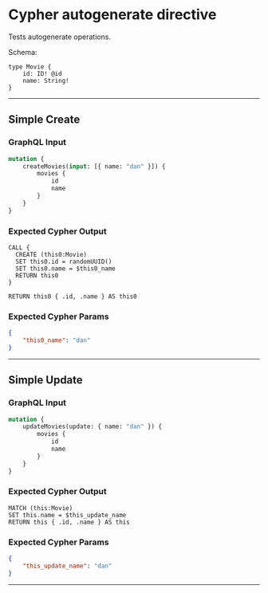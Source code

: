 # Cypher autogenerate directive

Tests autogenerate operations.

Schema:

```schema
type Movie {
    id: ID! @id
    name: String!
}
```

---

## Simple Create

### GraphQL Input

```graphql
mutation {
    createMovies(input: [{ name: "dan" }]) {
        movies {
            id
            name
        }
    }
}
```

### Expected Cypher Output

```cypher
CALL {
  CREATE (this0:Movie)
  SET this0.id = randomUUID()
  SET this0.name = $this0_name
  RETURN this0
}

RETURN this0 { .id, .name } AS this0
```

### Expected Cypher Params

```json
{
    "this0_name": "dan"
}
```

---

## Simple Update

### GraphQL Input

```graphql
mutation {
    updateMovies(update: { name: "dan" }) {
        movies {
            id
            name
        }
    }
}
```

### Expected Cypher Output

```cypher
MATCH (this:Movie)
SET this.name = $this_update_name
RETURN this { .id, .name } AS this
```

### Expected Cypher Params

```json
{
    "this_update_name": "dan"
}
```

---
